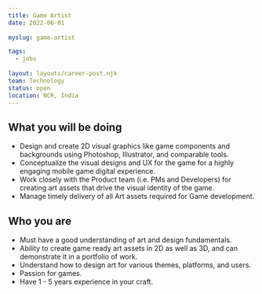 ```yaml
---
title: Game Artist
date: 2022-06-01
 
myslug: game-artist

tags: 
  - jobs
  
layout: layouts/career-post.njk
team: Technology
status: open
location: NCR, India
---
```

## What you will be doing
- Design and create 2D visual graphics like game components and backgrounds using Photoshop, Illustrator, and comparable tools.
- Conceptualize the visual designs and UX for the game for a highly engaging mobile game digital experience.
- Work closely with the Product team (i.e. PMs and Developers) for creating art assets that drive the visual identity of the game.
- Manage timely delivery of all Art assets required for Game development.

## Who you are
- Must have a good understanding of art and design fundamentals.
- Ability to create game ready art assets in 2D as well as 3D, and can demonstrate it in a portfolio of work.
- Understand how to design art for various themes, platforms, and users.
- Passion for games.
- Have 1 - 5 years experience in your craft.
